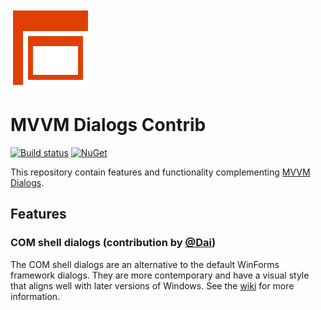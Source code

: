 ![MVVM Dialogs logo](doc/resources/Icon_128x128.png)

# MVVM Dialogs Contrib

[![Build status](https://ci.appveyor.com/api/projects/status/a25s6yfp0e70v4pw/branch/master?svg=true)](https://ci.appveyor.com/project/FantasticFiasco/mvvm-dialogs-contrib/branch/master) [![NuGet](https://img.shields.io/nuget/v/MvvmDialogs.Contrib.svg)](https://www.nuget.org/packages/MvvmDialogs.Contrib/)

This repository contain features and functionality complementing [MVVM Dialogs](https://github.com/FantasticFiasco/mvvm-dialogs).

## Features

### COM shell dialogs (contribution by [@Dai](https://github.com/Jehoel))

The COM shell dialogs are an alternative to the default WinForms framework dialogs. They are more contemporary and have a visual style that aligns well with later versions of Windows. See the [wiki](https://github.com/FantasticFiasco/mvvm-dialogs-contrib/wiki/COM-shell-dialogs) for more information.
